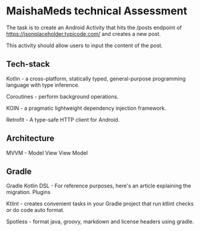 
# MaishaMeds technical Assessment 

The task is to create an Android Activity that hits the /posts endpoint of https://jsonplaceholder.typicode.com/ and creates a new post. 

This activity should allow users to input the content of the post.

## Tech-stack

Kotlin - a cross-platform, statically typed, general-purpose programming language with type inference.

Coroutines - perform background operations.

KOIN - a pragmatic lightweight dependency injection framework.

Retrofit - A type-safe HTTP client for Android.

## Architecture

MVVM - Model View View Model

## Gradle

Gradle Kotlin DSL - For reference purposes, here's an article explaining the migration.
Plugins

Ktlint - creates convenient tasks in your Gradle project that run ktlint checks or do code auto format.

Spotless - format java, groovy, markdown and license headers using gradle.




